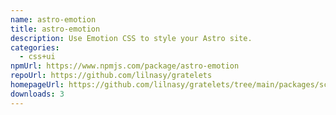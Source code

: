 ```yaml
---
name: astro-emotion
title: astro-emotion
description: Use Emotion CSS to style your Astro site.
categories:
  - css+ui
npmUrl: https://www.npmjs.com/package/astro-emotion
repoUrl: https://github.com/lilnasy/gratelets
homepageUrl: https://github.com/lilnasy/gratelets/tree/main/packages/scope
downloads: 3
---
```

